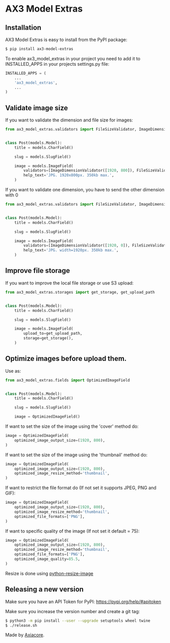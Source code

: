 # AX3 Model Extras

## Installation

AX3 Model Extras is easy to install from the PyPI package:

```bash
$ pip install ax3-model-extras
```

To enable ax3_model_extras in your project you need to add it to INSTALLED_APPS in your projects settings.py file:

```python
INSTALLED_APPS = (
    ...
    'ax3_model_extras',
    ...
)
```

## Validate image size

If you want to validate the dimension and file size for images:

```python
from ax3_model_extras.validators import FileSizeValidator, ImageDimensionValidator


class Post(models.Model):
    title = models.CharField()

    slug = models.SlugField()

    image = models.ImageField(
        validators=[ImageDimensionValidator([1920, 800]), FileSizeValidator(350)],
        help_text='JPG. 1920x800px. 350kb max.',
    )
```

If you want to validate one dimension, you have to send the other dimension with 0

```python
from ax3_model_extras.validators import FileSizeValidator, ImageDimensionValidator


class Post(models.Model):
    title = models.CharField()

    slug = models.SlugField()

    image = models.ImageField(
        validators=[ImageDimensionValidator([1920, 0]), FileSizeValidator(350)],
        help_text='JPG. width=1920px. 350kb max.',
    )
```

## Improve file storage

If you want to improve the local file storage or use S3 upload:

```python
from ax3_model_extras.storages import get_storage, get_upload_path


class Post(models.Model):
    title = models.CharField()

    slug = models.SlugField()

    image = models.ImageField(
        upload_to=get_upload_path,
        storage=get_storage(),
    )
```

## Optimize images before upload them.

Use as:

```python
from ax3_model_extras.fields import OptimizedImageField


class Post(models.Model):
    title = models.CharField()

    slug = models.SlugField()

    image = OptimizedImageField()

```

If want to set the size of the image using the 'cover' method do:

```python
image = OptimizedImageField(
    optimized_image_output_size=(1920, 800),
)
```

If want to set the size of the image using the 'thumbnail' method do:

```python
image = OptimizedImageField(
    optimized_image_output_size=(1920, 800),
    optimized_image_resize_method='thumbnail',
)
```

If want to restrict the file format do (If not set it supports JPEG, PNG and GIF):

```python
image = OptimizedImageField(
    optimized_image_output_size=(1920, 800),
    optimized_image_resize_method='thumbnail',
    optimized_file_formats=['PNG'],
)
```

If want to specific quality of the image (If not set it default =  75):

```python
image = OptimizedImageField(
    optimized_image_output_size=(1920, 800),
    optimized_image_resize_method='thumbnail',
    optimized_file_formats=['PNG'],
    optimized_image_quality=85.5,
)
```

Resize is done using [python-resize-image](https://pypi.org/project/python-resize-image/)

## Releasing a new version

Make sure you have an API Token for PyPI: https://pypi.org/help/#apitoken

Make sure you increase the version number and create a git tag:

```bash
$ python3 -m pip install --user --upgrade setuptools wheel twine
$ ./release.sh
```

Made by [Axiacore](https://axiacore.com).
